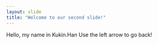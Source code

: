 ```yaml
---
layout: slide
title: "Welcome to our second slide!"
---
```

Hello, my name in Kukin.Han
Use the left arrow to go back!
